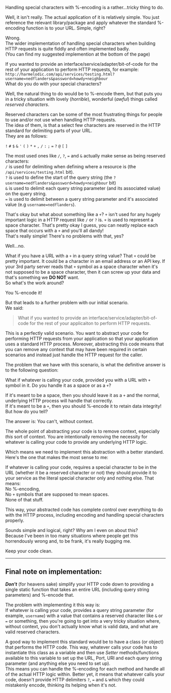 Handling special characters with %-encoding is a rather...tricky thing to do.

Well, it isn't really. The actual application of it is relatively simple. You just reference the relevant library/package and apply whatever the standard %-encoding function is to your URL.
Simple, right?

Wrong.  
The wider implementation of handling special characters when building HTTP requests is quite fiddly and often implemented badly.  
(You can find my suggested implemention at the bottom of the page)

If you wanted to provide an interface/service/adapter/bit-of-code for the rest of your application to perform HTTP requests, for example:    
`http://harmelodic.com/api/services/testing.html?username=nedflanders&password=howdy+neighbour`  
What do you do with your special characters?

Well, the natural thing to do would be to %-encode them, but that puts you in a tricky situation with lovely (*horrible*), wonderful (*awful*) things called *reserved characters*.

Reserved characters can be some of the most frustrating things for people to use and/or not use when handling HTTP requests.  
The idea of them, is that a select few characters are reserved in the HTTP standard for delimiting parts of your URL.   
They are as follows:

`!` `#` `$` `&` `'` `(` `)` `*` `+` `,` `/` `:` `;` `=` `?` `@` `[` `]`

The most used ones like `/`, `?`, `=` and `&` actually make sense as being reserved characters:  
`/` is used for delimiting when defining where a resource is (the `/api/services/testing.html` bit).  
`?` is used to define the start of the query string (the `?username=nedflanders&password=howdy+neighbour` bit)  
`&` is used to delimit each query string parameter (and its associated value) on the query string.  
`=` is used to delimit between a query string parameter and it's associated value (e.g `username=nedflanders`).

That's okay but what about something like a `+`?  `+` isn't used for any hugely important logic in a HTTP request like `/` or `?` is. `+` is used to represent a space character. That's pretty okay I guess, you can neatly replace each space that occurs with a `+` and you'll all dandy!  
That's really simple! There's no problems with that, yes?

Well...no.

What if you have a URL with a `+` in a query string value? That `+` could be pretty important. It could be a character in an email address or an API key. If your 3rd party server reads that `+` symbol as a space character when it's not supposed to be a space character, then it can screw up your data and that's something we **DO NOT** want.  
So what's the work around?

You %-encode it!

But that leads to a further problem with our initial scenario.  
We said:

> What if you wanted to provide an interface/service/adapter/bit-of-code for the rest of your applicaiton to perform HTTP requests.

This is a perfectly valid scenario. You want to abstract your code for performing HTTP requests from your application so that your application uses a standard HTTP process. Moreover, abstracting this code means that you can remove any context that may have been required in certain scenarios and instead just handle the HTTP request for the caller.

The problem that we have with this scenario, is what the definitive answer is to the following question:

What if whatever is calling your code, provided you with a URL with `+` symbol in it. Do you handle it as a space or as a `+`?

If it's meant to be a space, then you should leave it as a `+` and the normal, underlying HTTP process will handle that correctly.  
If it's meant to be a `+`, then you should %-encode it to retain data integrity!  
But how do you tell?

The answer is: You can't, without context.

The whole point of abstracting your code is to remove context, especially *this* sort of context. You are intentionally removing the necessity for whatever is calling your code to provide any underlying HTTP logic.  

Which means we need to implement this abstraction with a better standard. Here's the one that makes the most sense to me:

If whatever is calling your code, requires a special character to be in the URL (whether it be a reserved character or not) they should provide it to your service as the literal special character only and nothing else. That means:  
No %-encoding,  
No `+` symbols that are supposed to mean spaces.  
None of that stuff.

This way, your abstracted code has complete control over everything to do with the HTTP process, including encoding and handling special characters properly.

Sounds simple and logical, right? Why am I even on about this?  
Because I've been in too many situations where people get this horrendously wrong and, to be frank, it's really bugging me.

Keep your code clean.

---

## Final note on implementation:

***Don't*** (for heavens sake) simplify your HTTP code down to providing a single static function that takes an entire URL (including query string parameters) and %-encode that.

The problem with implementing it this way is:  
If whatever is calling your code, provides a query string parameter (for example, `username`) with a value that contains a reserved character like `&` or `=` or something, then you're going to get into a very tricky situation where, without context, you don't actually know what is valid data, and what are valid reserved characters.

A good way to implement this standard would be to have a class (or object) that performs the HTTP code. This way, whatever calls your code has to instantiate this class as a variable and then use *Setter* methods/functions available to this variable to set up the URL, Port, URI and each query string parameter (and anything else you need to set up).  
This means you can handle the %-encoding for each method and handle all of the actual HTTP logic within. Better yet, it means that whatever calls your code, doesn't provide HTTP delimiters `?`, `=` and `&` which they could mistakenly encode, thinking its helping when it's not.
